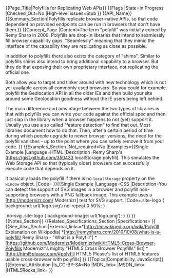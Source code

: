 {{Page_Title|Polyfills for Replicating Web APIs}}
{{Flags
|State=In Progress
|Checked_Out=No
|High-level issues=Stub
}}
{{API_Name}}
{{Summary_Section|Polyfills replicate browser-native APIs, so that code dependent on provided endpoints can be run in browsers that don't have them.}}
{{Concept_Page
|Content=The term "polyfill" was initially coined by Remy Sharp in 2009. Polyfills are drop-in libraries that intend to seamlessly fill browser capability gaps. "Seamlessly" meaning that they mimic the interface of the capability they are replicating as close as possible.

In addition to polyfills there also exists the category of "shims". Similar to polyfills shims also intend to bring additional capability to a browser. But they do that exposing their own proprietary interface, not replicating the official one.

Both allow you to target and tinker around with new technology which is not yet available across all commonly used browsers. So you could for example polyfill the Geolocation API in all the older IEs and then build your site around some Geolocation goodness without the IE users being left behind. 

The main difference and advantage between the two types of libraries is that with polyfills you can write your code against the official spec and then just slap in the library when a browser happens to not (yet) support it. Usually you use a so called "feature detection" to find that out. Most libraries document how to do that. Then, after a certain period of time during which people upgrade to newer browser versions, the need for the polyfill vanishes - up to the point where you can safely remove it from your code.
}}
{{Examples_Section
|Not_required=No
|Examples={{Single Example
|Language=HTML
|Description=Remy Sharp's [https://gist.github.com/350433 localStorage polyfill]. This simulates the Web Storage API so that (typically older) browsers can successfully execute code that depends on it.

It basically loads the polyfill if there is no <code>localStorage</code> property on the <code>window</code> object.
|Code=<script>
// If a browser does not support localStorage, load the polyfill
var polyfill;
if (!window.localStorage) {
        polyfill = document.createElement('script');
        polyfill.type = 'text/javascript';
        polyfill.src = 'localStorage.js';
        document.getElementsByTagName('head')[0].appendChild(polyfill)
}
</script>
}}{{Single Example
|Language=CSS
|Description=You can detect the support of SVG images in a browser and polyfill non-supporting browsers with a PNG fallback image.
This example uses a [http://modernizr.com/ Modernizr] test for SVG support.
|Code=.site-logo {
    background: url('logo.svg') no-repeat 0 50%;
}

.no-svg .site-logo {
    background-image: url('logo.png');
}
}}
}}
{{Notes_Section}}
{{Related_Specifications_Section
|Specifications=
}}
{{See_Also_Section
|External_links=*[http://en.wikipedia.org/wiki/Polyfill Explanation on Wikipedia]
*[http://remysharp.com/2010/10/08/what-is-a-polyfill/ Remy Sharp - "What is a Polyfill"]
*[https://github.com/Modernizr/Modernizr/wiki/HTML5-Cross-Browser-Polyfills Modernizr's  mighty "HTML5 Cross Browser Polyfills" list]
*[http://html5please.com/#polyfill HTML5 Please's list of HTML5 features usable cross-browser with polyfills]
}}
{{Topics|Compatibility, JavaScript}}
{{External_Attribution
|Is_CC-BY-SA=No
|MDN_link=
|MSDN_link=
|HTML5Rocks_link=
}}